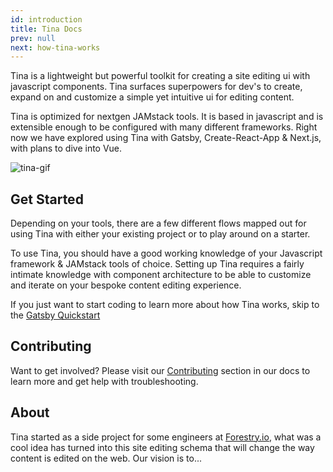 ```yaml
---
id: introduction
title: Tina Docs
prev: null
next: how-tina-works
---
```

Tina is a lightweight but powerful toolkit for creating a site editing ui with javascript components. Tina surfaces superpowers for dev's to create, expand on and customize a simple yet intuitive ui for editing content.

Tina is optimized for nextgen JAMstack tools. It is based in javascript and is extensible enough to be configured with many different frameworks. Right now we have explored using Tina with Gatsby, Create-React-App & Next.js, with plans to dive into Vue.

![tina-gif](/img/temporary_show_tina.gif)

## Get Started
Depending on your tools, there are a few different flows mapped out for using Tina with either your existing project or to play around on a starter.

To use Tina, you should have a good working knowledge of your Javascript framework & JAMstack tools of choice. Setting up Tina requires a fairly intimate knowledge with component architecture to be able to customize and iterate on your bespoke content editing experience.

If you just want to start coding to learn more about how Tina works, skip to the [Gatsby Quickstart](/gatsby/quickstart)


## Contributing

Want to get involved? Please visit our [Contributing]() section in our docs to learn more and get help with troubleshooting.

## About

Tina started as a side project for some engineers at [Forestry.io](), what was a cool idea has turned into this site editing schema that will change the way content is edited on the web. Our vision is to...
